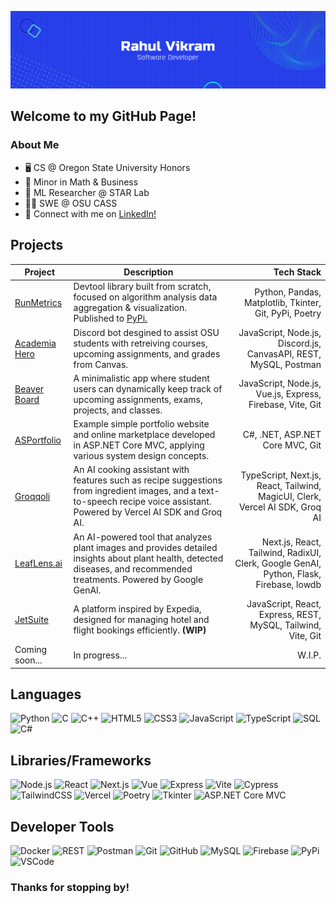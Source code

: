 [![GitHub Banner](banner-blue.png "GitHub Banner")](https://www.linkedin.com/in/rahul-vikram/)

## Welcome to my GitHub Page!
### About Me
- 🖥️ CS @ Oregon State University Honors 
- 💼 Minor in Math & Business
- 🧠 ML Researcher @ STAR Lab
- 👩‍💻 SWE @ OSU CASS
- 🔗 Connect with me on [LinkedIn!](https://www.linkedin.com/in/rahul-vikram/)

## Projects
| Project  | Description | Tech Stack |
| ------------- |-------------|-----:|
| [RunMetrics](https://github.com/rahulvikram/RunMetrics-Visualizer) | Devtool library built from scratch, focused on algorithm analysis data aggregation & visualization. Published to [PyPi.](https://pypi.org/project/runmetricsvisualizer/) | Python, Pandas, Matplotlib, Tkinter, Git, PyPi, Poetry |
| [Academia Hero](https://github.com/rahulvikram/Academia-Hero/)  | Discord bot desgined to assist OSU students with retreiving courses, upcoming assignments, and grades from Canvas. | JavaScript, Node.js, Discord.js, CanvasAPI, REST, MySQL, Postman |
| [Beaver Board](https://github.com/rahulvikram/beaver-board) | A minimalistic app where student users can dynamically keep track of upcoming assignments, exams, projects, and classes. | JavaScript, Node.js, Vue.js, Express, Firebase, Vite, Git |
| [ASPortfolio](https://github.com/rahulvikram/aspnet) | Example simple portfolio website and online marketplace developed in ASP.NET Core MVC, applying various system design concepts. | C#, .NET, ASP.NET Core MVC, Git |
| [Groqqoli](https://github.com/rahulvikram/groqqoli-beavhacks/) | An AI cooking assistant with features such as recipe suggestions from ingredient images, and a text-to-speech recipe voice assistant. Powered by Vercel AI SDK and Groq AI.| TypeScript, Next.js, React, Tailwind, MagicUI, Clerk, Vercel AI SDK, Groq AI |
| [LeafLens.ai](https://github.com/rahulvikram/doctor-plant) | An AI-powered tool that analyzes plant images and provides detailed insights about plant health, detected diseases, and recommended treatments. Powered by Google GenAI. | Next.js, React, Tailwind, RadixUI, Clerk, Google GenAI, Python, Flask, Firebase, lowdb |
| [JetSuite](https://github.com/rahulvikram/jet-suite/) | A platform inspired by Expedia, designed for managing hotel and flight bookings efficiently. **(WIP)** | JavaScript, React, Express, REST, MySQL, Tailwind, Vite, Git |
| Coming soon...  | In progress... | W.I.P. |

## Languages
![Python](https://img.shields.io/badge/python-3670A0?style=for-the-badge&logo=python&logoColor=ffdd54)
![C](https://img.shields.io/badge/c-%2300599C.svg?style=for-the-badge&logo=c&logoColor=white)
![C++](https://img.shields.io/badge/c++-%2300599C.svg?style=for-the-badge&logo=c%2B%2B&logoColor=white)
![HTML5](https://img.shields.io/badge/html-%23E34F26.svg?style=for-the-badge&logo=html5&logoColor=white)
![CSS3](https://img.shields.io/badge/css-%231572B6.svg?style=for-the-badge&logo=css3&logoColor=white)
![JavaScript](https://img.shields.io/badge/javascript-%23323330.svg?style=for-the-badge&logo=javascript&)
![TypeScript](https://shields.io/badge/TypeScript-3178C6?logo=TypeScript&logoColor=FFF&style=for-the-badge)
![SQL](https://img.shields.io/badge/sql-00758f.svg?style=for-the-badge&logo=sqlite&logoColor=ffca00)
![C#](https://img.shields.io/badge/C%23-239120?style=for-the-badge&logo=unity&logoColor=white)

## Libraries/Frameworks
![Node.js](https://img.shields.io/badge/node.js-6DA55F?style=for-the-badge&logo=node.js&logoColor=white)
![React](https://img.shields.io/badge/-ReactJs-61DAFB?logo=react&logoColor=white&style=for-the-badge)
![Next.js](https://img.shields.io/badge/next.js-000000?style=for-the-badge&logo=nextdotjs&logoColor=white)
![Vue](https://img.shields.io/badge/Vue.js-35495E?style=for-the-badge&logo=vuedotjs&logoColor=4FC08D)
![Express](https://img.shields.io/badge/express.js-000000?style=for-the-badge&logo=express&logoColor=white)
![Vite](https://img.shields.io/badge/Vite-646CFF?style=for-the-badge&logo=Vite&logoColor=white)
![Cypress](https://img.shields.io/badge/-cypress-%23E5E5E5?logo=cypress&logoColor=058a5e&style=for-the-badge)
![TailwindCSS](https://img.shields.io/badge/Tailwind_CSS-grey?style=for-the-badge&logo=tailwind-css&logoColor=38B2AC)
![Vercel](https://img.shields.io/badge/Vercel-000000?style=for-the-badge&logo=vercel&logoColor=white)
![Poetry](https://img.shields.io/badge/-Poetry-60A5FA?logo=poetry&logoColor=white&style=for-the-badge)
![Tkinter](https://img.shields.io/badge/Tkinter-3670A0?style=for-the-badge&logo=fwefwef&logoColor=ffdd54)
![ASP.NET Core MVC](https://img.shields.io/badge/ASP.NET_Core-5C2D91?style=for-the-badge&logo=dot-net&logoColor=white)

## Developer Tools
![Docker](https://img.shields.io/badge/docker-0db7ed.svg?style=for-the-badge&logo=docker&logoColor=white)
![REST](https://img.shields.io/badge/-REST%20API-009688?logo=fastapi&logoColor=white&style=for-the-badge)
![Postman](https://img.shields.io/badge/-Postman-FF6C37?logo=postman&logoColor=white&style=for-the-badge)
![Git](https://img.shields.io/badge/-Git-F05032?logo=Git&logoColor=white&style=for-the-badge)
![GitHub](https://img.shields.io/badge/-GitHub-black?logo=Git&logoColor=white&style=for-the-badge)
![MySQL](https://img.shields.io/badge/-MYSQL-4479A1?logo=mySQL&logoColor=white&style=for-the-badge)
![Firebase](https://img.shields.io/badge/firebase-ffca28?style=for-the-badge&logo=firebase&logoColor=black)
![PyPi](https://img.shields.io/badge/-PyPi-3775A9?logo=pypi&logoColor=white&style=for-the-badge)
![VSCode](https://img.shields.io/badge/-VSCode-007ACC?logo=visual%20studio%20code&logoColor=white&style=for-the-badge)

### Thanks for stopping by!
